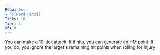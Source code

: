 ```yaml
---
Requires:
- '[[Hard Hits]]'
Ticks: 10
Tier: 3
XP: 9
---
```


You can make a 10-tick attack. If it hits, you can generate an HM point. If you do, you ignore the target's remaining hit points when rolling for injury